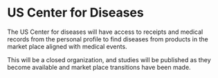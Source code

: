 # US Center for Diseases

The US Center for diseases will have access to receipts and medical records from the personal profile to find diseases from products in the market place aligned with medical events.

This will be a closed organization, and studies will be published as they become available and market place transitions have been made.
